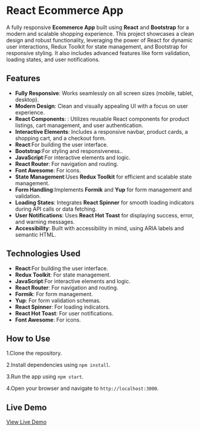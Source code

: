 # React Ecommerce App

A fully responsive **Ecommerce App** built using **React** and **Bootstrap** for a modern and scalable shopping experience. This project showcases a clean design and robust functionality, leveraging the power of React for dynamic user interactions, Redux Toolkit for state management, and Bootstrap for responsive styling. It also includes advanced features like form validation, loading states, and user notifications.

## Features
- **Fully Responsive**: Works seamlessly on all screen sizes (mobile, tablet, desktop).
- **Modern Design**: Clean and visually appealing UI with a focus on user experience.
- **React Components**: : Utilizes reusable React components for product listings, cart management, and user authentication.
- **Interactive Elements**:  Includes a responsive navbar, product cards, a shopping cart, and a checkout form.
- **React**:For building the user interface.
- **Bootstrap**:For styling and responsiveness..
- **JavaScript**:For interactive elements and logic.
- **React Router**: For navigation and routing.
- **Font Awesome**: For icons.
- **State Management**:Uses **Redux Toolkit** for efficient and scalable state management.
- **Form Handling**:Implements **Formik** and **Yup** for form management and validation.
- **Loading States**: Integrates **React Spinner** for smooth loading indicators during API calls or data fetching.
- **User Notifications**: Uses **React Hot Toast** for displaying success, error, and warning messages.
- **Accessibility**: Built with accessibility in mind, using ARIA labels and semantic HTML.

## Technologies Used
- **React**:For building the user interface.
- **Redux Toolkit**: For state management.
- **JavaScript**:For interactive elements and logic.
- **React Router**: For navigation and routing.
- **Formik**: For form management.
- **Yup**: For form validation schemas.
- **React Spinner**: For loading indicators.
- **React Hot Toast**: For user notifications.
- **Font Awesome**: For icons.

## How to Use
1.Clone the repository. 

2.Install dependencies using `npm install`. 

3.Run the app using `npm start`. 

4.Open your browser and navigate to `http://localhost:3000`.

## Live Demo
[View Live Demo](https://mohamed-elfar.github.io/Movies-App-Refactored/)
